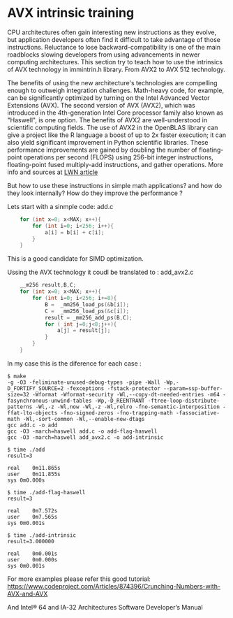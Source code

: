 # AVX intrinsic training


CPU architectures often gain interesting new instructions as they evolve, but
application developers often find it difficult to take advantage of those
instructions. Reluctance to lose backward-compatibility is one of the main
roadblocks slowing developers from using advancements in newer computing
architectures. This section try to teach how to use the intrinsics of AVX
technology in immintrin.h library. From AVX2  to AVX 512 technology.

The benefits of using the new architecture's technologies are compelling enough
to outweigh integration challenges. Math-heavy code, for example, can be
significantly optimized by turning on the Intel Advanced Vector Extensions
(AVX). The second version of AVX (AVX2), which was introduced in the
4th-generation Intel Core processor family also known as "Haswell", is one
option. The benefits of AVX2 are well-understood in scientific computing
fields. The use of AVX2 in the OpenBLAS library can give a project like the R
language a boost of up to 2x faster execution; it can also yield significant
improvement in Python scientific libraries. These performance improvements are
gained by doubling the number of floating-point operations per second (FLOPS)
using 256-bit integer instructions, floating-point fused multiply-add
instructions, and gather operations. More info and sources at [LWN
article](https://lwn.net/Articles/691932/)

But how to use these instructions in simple math applications? and how do they
look internally? How do they improve the performance ? 

Lets start with a sinmple code: add.c

```C
    for (int x=0; x<MAX; x++){
        for (int i=0; i<256; i++){
            a[i] = b[i] + c[i];
        }
    }
```

This is a good candidate for SIMD optimization. 

Ussing the AVX technology it coudl be translated to : add_avx2.c

```C
    __m256 result,B,C;
    for (int x=0; x<MAX; x++){
        for (int i=0; i<256; i+=8){
            B =  _mm256_load_ps(&b[i]);
            C =  _mm256_load_ps(&c[i]);
            result = _mm256_add_ps(B,C);
            for ( int j=0;j<8;j++){
                a[j] = result[j];
            }
        }
    }
```
In my case this is the diference for each case : 


```
$ make
-g -O3 -feliminate-unused-debug-types -pipe -Wall -Wp,-D_FORTIFY_SOURCE=2 -fexceptions -fstack-protector --param=ssp-buffer-size=32 -Wformat -Wformat-security -Wl,--copy-dt-needed-entries -m64 -fasynchronous-unwind-tables -Wp,-D_REENTRANT -ftree-loop-distribute-patterns -Wl,-z -Wl,now -Wl,-z -Wl,relro -fno-semantic-interposition -ffat-lto-objects -fno-signed-zeros -fno-trapping-math -fassociative-math -Wl,-sort-common -Wl,--enable-new-dtags
gcc add.c -o add
gcc -O3 -march=haswell add.c -o add-flag-haswell
gcc -O3 -march=haswell add_avx2.c -o add-intrinsic

$ time ./add
result=3

real	0m11.865s
user	0m11.855s
sys	0m0.000s

$ time ./add-flag-haswell
result=3

real	0m7.572s
user	0m7.565s
sys	0m0.001s

$ time ./add-intrinsic
result=3.000000

real	0m0.001s
user	0m0.000s
sys	0m0.001s
```

For more examples please refer this good tutorial:
https://www.codeproject.com/Articles/874396/Crunching-Numbers-with-AVX-and-AVX

And Intel® 64 and IA-32 Architectures Software Developer’s Manual

